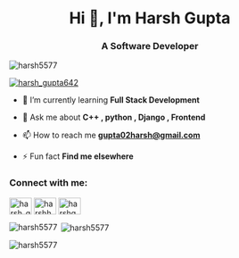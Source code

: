 

<h1 align="center">Hi 👋, I'm Harsh Gupta</h1>
<h3 align="center">A Software Developer</h3>



<p align="left"> <img src="https://camo.githubusercontent.com/5dc6ee33381917e41fc9c4951799268998f11a9b864399bf79a0842e4f9b194d/68747470733a2f2f692e696d6775722e636f6d2f315a76566b44632e676966"alt="harsh5577" /> </p>

<p align="left"> <a href="https://twitter.com/harsh_gupta642" target="blank"><img src="https://img.shields.io/twitter/follow/harsh_gupta642?logo=twitter&style=for-the-badge" alt="harsh_gupta642" /></a> </p>

- 🌱 I’m currently learning **Full Stack Development**

- 💬 Ask me about **C++ , python , Django , Frontend**

- 📫 How to reach me **gupta02harsh@gmail.com**



- ⚡ Fun fact **Find me elsewhere**

<h3 align="left">Connect with me:</h3>
<p align="left">
<a href="https://twitter.com/harsh_gupta642" target="blank"><img align="center" src="https://png.pngtree.com/png-vector/20221018/ourmid/pngtree-twitter-social-media-round-icon-png-image_6315985.png" alt="harsh_gupta642" height="30" width="40" /></a>
<a href="https://instagram.com/harshh_gupta99" target="blank"><img align="center" src="https://encrypted-tbn0.gstatic.com/images?q=tbn:ANd9GcT6uVGtCTYF_U4REFd2Y1r2AOfZ1puS6QTajP8FG0QkXJ_m8FO6pAEo8s0b61rsCamV-5U&usqp=CAU" alt="harshh_gupta99" height="30" width="40" /></a>
<a href="https://www.leetcode.com/harshgupta92" target="blank"><img align="center" src="https://leetcode.com/static/images/LeetCode_Sharing.png" alt="harshgupta92" height="30" width="40" /></a>
</p>



<p><img align="left" src="https://github-readme-stats.vercel.app/api/top-langs?username=harsh5577&show_icons=true&locale=en&layout=compact" alt="harsh5577" /></p>

<p>&nbsp;<img align="center" src="https://github-readme-stats.vercel.app/api?username=harsh5577&show_icons=true&locale=en" alt="harsh5577" /></p>

<p><img align="center" src="https://github-readme-streak-stats.herokuapp.com/?user=harsh5577&" alt="harsh5577" /></p>
